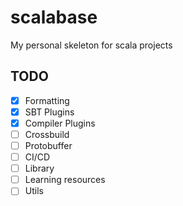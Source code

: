 # scalabase
My personal skeleton for scala projects

## TODO
- [x] Formatting   
- [x] SBT Plugins   
- [x] Compiler Plugins   
- [ ] Crossbuild
- [ ] Protobuffer
- [ ] CI/CD   
- [ ] Library   
- [ ] Learning resources   
- [ ] Utils   
